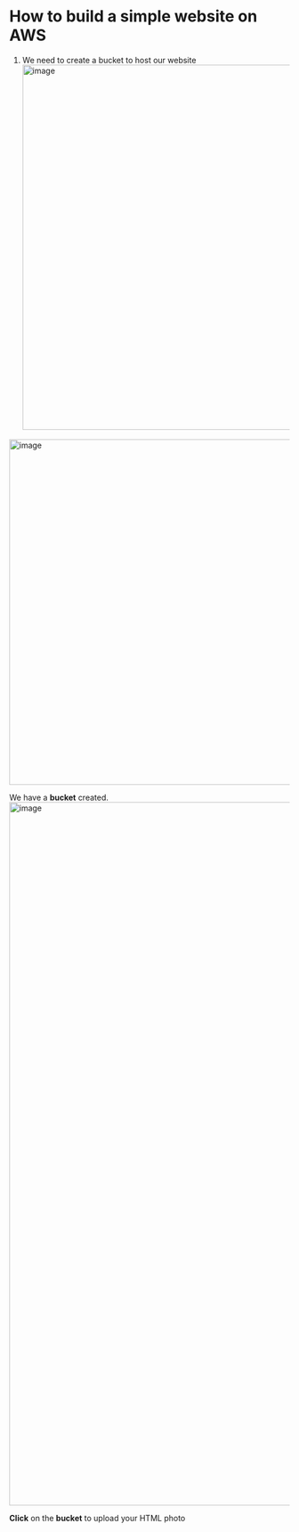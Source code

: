 # How to build a simple website on AWS
1. We need to create a bucket to host our website
    <img width="655" alt="image" src="https://github.com/Nosa213/Static-Website/assets/125190958/ec58e374-b6f4-401f-be82-02108f89955f">

<img width="620" alt="image" src="https://github.com/Nosa213/Static-Website/assets/125190958/28f7286e-056a-4d8e-b9d7-d1cc96dc0c94">

We have a **bucket** created.
<img width="1262" alt="image" src="https://github.com/Nosa213/Static-Website/assets/125190958/fbdb79f4-39d5-4ed3-995e-f0596d2011fe">


**Click** on the **bucket** to upload your HTML photo
